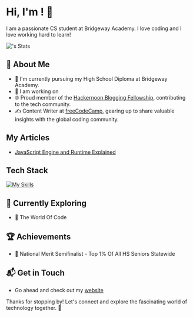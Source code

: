 # Hi, I'm <YOUR NAME>! 👋

I am a passionate CS student at Bridgeway Academy. I love coding and I love working hard to learn!

![<username>'s Stats](https://github-readme-stats.vercel.app/api?username=<username>&theme=vue-dark&show_icons=true&hide_border=true&count_private=true)

## 🚀 About Me

- 🔭 I'm currently pursuing my High School Diploma at Bridgeway Academy.
- 📝 I am working on 
- 🌐 Proud member of the [Hackernoon Blogging Fellowship](https://hackernoon.com/), contributing to the tech community.
- ✍️ Content Writer at [freeCodeCamp](https://www.freecodecamp.org/), gearing up to share valuable insights with the global coding community.

## My Articles
- [JavaScript Engine and Runtime Explained](https://www.freecodecamp.org/news/javascript-engine-and-runtime-explained/)


## Tech Stack
[![My Skills](https://skillicons.dev/icons?i=js,html,css,vercel,vue,react,nextjs,gmail,github,gitlab,tailwind,vscode,windows,nginx,nodejs)](https://skillicons.dev)

## 🌱 Currently Exploring

- 🚀 The World Of Code

 ## 🏆 Achievements

- 🌟 National Merit Semifinalist - Top 1% Of All HS Seniors Statewide


## 📬 Get in Touch

- Go ahead and check out my [website](https://kkbutter.me)

Thanks for stopping by! Let's connect and explore the fascinating world of technology together. 🚀

